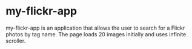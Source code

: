 # my-flickr-app
my-flickr-app is an application that allows the user to search for a Flickr photos by tag name. The page loads 20 images initially and uses infinite scroller. 
